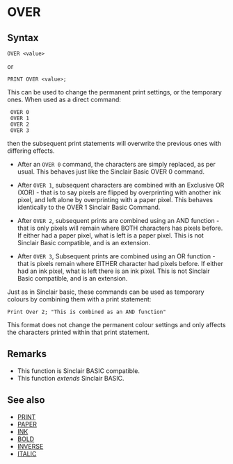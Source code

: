 # OVER

## Syntax
```
OVER <value>
```

or

```
PRINT OVER <value>;
```

This can be used to change the permanent print settings, or the temporary ones. When used as a direct command:

```
 OVER 0
 OVER 1
 OVER 2
 OVER 3
```
then the subsequent print statements will overwrite the previous ones with differing effects. 

 * After an `OVER 0` command, the characters are simply replaced, as per usual.
   This behaves just like the Sinclair Basic OVER 0 command.

 * After `OVER 1`, subsequent characters are combined with an Exclusive OR (XOR) - that is
   to say pixels are flipped by overprinting with another ink pixel, and left alone by overprinting with a paper pixel.
   This behaves identically to the OVER 1 Sinclair Basic Command.

 * After `OVER 2`, subsequent prints are combined using an AND function - that is only 
   pixels will remain where BOTH characters has pixels before. If either had a paper pixel, what is left is a paper pixel.
   This is not Sinclair Basic compatible, and is an extension.

 * After `OVER 3`, Subsequent prints are combined using an OR function - that is pixels remain where EITHER
   character had pixels before. If either had an ink pixel, what is left there is an ink pixel.
   This is not Sinclair Basic compatible, and is an extension.

Just as in Sinclair basic, these commands can be used as temporary colours by combining them with a print statement:

```
Print Over 2; "This is combined as an AND function"
```

This format does not change the permanent colour settings and only affects the characters
printed within that print statement.

## Remarks
* This function is Sinclair BASIC compatible.
* This function _extends_ Sinclair BASIC.

## See also
* [PRINT](print.md)
* [PAPER](paper.md)
* [INK](ink.md)
* [BOLD](bold.md)
* [INVERSE](inverse.md)
* [ITALIC](italic.md)
